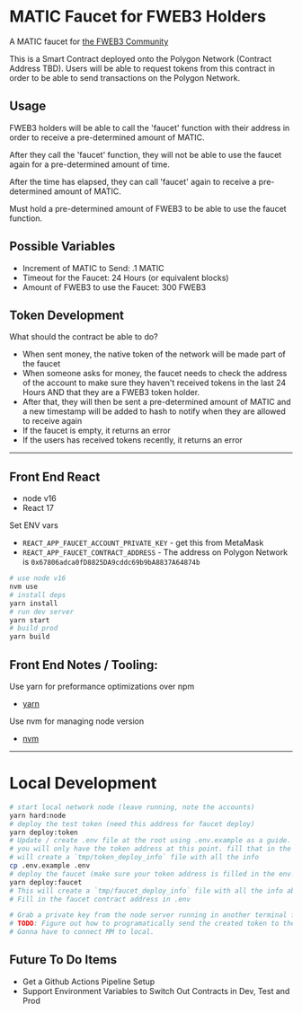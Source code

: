 # MATIC Faucet for FWEB3 Holders
A MATIC faucet for [the FWEB3 Community](https://fweb3.xyz/)

This is a Smart Contract deployed onto the Polygon Network (Contract Address TBD).
Users will be able to request tokens from this contract in order to be able to send transactions on the Polygon Network.

## Usage

FWEB3 holders will be able to call the 'faucet' function with their address in order to receive a pre-determined amount of MATIC.

After they call the 'faucet' function, they will not be able to use the faucet again for a pre-determined amount of time.

After the time has elapsed, they can call 'faucet' again to receive a pre-determined amount of MATIC.

Must hold a pre-determined amount of FWEB3 to be able to use the faucet function.


## Possible Variables

- Increment of MATIC to Send: .1 MATIC
- Timeout for the Faucet: 24 Hours (or equivalent blocks)
- Amount of FWEB3 to use the Faucet: 300 FWEB3


## Token Development

What should the contract be able to do?

- When sent money, the native token of the network will be made part of the faucet
- When someone asks for money, the faucet needs to check the address of the account to make sure they haven't received tokens in the last 24 Hours AND that they are a FWEB3 token holder. 
- After that, they will then be sent a pre-determined amount of MATIC and a new timestamp will be added to hash to notify when they are allowed to receive again
- If the faucet is empty, it returns an error
- If the users has received tokens recently, it returns an error

---
## Front End React
- node v16
- React 17

Set ENV vars
- `REACT_APP_FAUCET_ACCOUNT_PRIVATE_KEY` - get this from MetaMask
- `REACT_APP_FAUCET_CONTRACT_ADDRESS` - The address on Polygon Network is `0x67806adca0fD8825DA9cddc69b9bA8837A64874b`

```bash
# use node v16
nvm use
# install deps
yarn install
# run dev server
yarn start
# build prod
yarn build
```
## Front End Notes / Tooling:

Use yarn for preformance optimizations over npm
- [yarn](https://yarnpkg.com/)

Use nvm for managing node version
- [nvm](https://github.com/nvm-sh/nvm)


---

# Local Development
```bash
# start local network node (leave running, note the accounts)
yarn hard:node
# deploy the test token (need this address for faucet deploy)
yarn deploy:token
# Update / create .env file at the root using .env.example as a guide. fill in
# you will only have the token address at this point. fill that in the .env
# will create a `tmp/token_deploy_info` file with all the info
cp .env.example .env
# deploy the faucet (make sure your token address is filled in the env!)
yarn deploy:faucet
# This will create a `tmp/faucet_deploy_info` file with all the info about the faucet deploy.
# Fill in the faucet contract address in .env

# Grab a private key from the node server running in another terminal from step one.
# TODO: Figure out how to programatically send the created token to the test account.
# Gonna have to connect MM to local.

```

## Future To Do Items
- Get a Github Actions Pipeline Setup
- Support Environment Variables to Switch Out Contracts in Dev, Test and Prod
